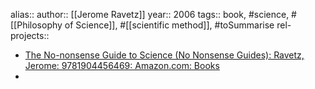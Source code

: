 alias::
author:: [[Jerome Ravetz]]
year:: 2006
tags:: book, #science, #[[Philosophy of Science]], #[[scientific method]], #toSummarise
rel-projects::


- [The No-nonsense Guide to Science (No Nonsense Guides): Ravetz, Jerome: 9781904456469: Amazon.com: Books](https://www.amazon.com/No-Nonsense-Guide-Science-Guides/dp/1904456464)
-
